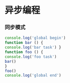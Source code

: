 # 异步编程

### 同步模式

```javascript
console.log('global begin')
function bar () {
console.log('bar task') }
function foo () {
console.log('foo task')
bar()
}
foo()
console.log('global end')
```

